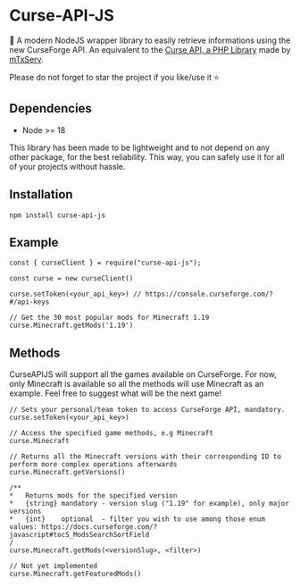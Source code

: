 # Curse-API-JS
🚀 A modern NodeJS wrapper library to easily retrieve informations using the new CurseForge API. An equivalent to the [Curse API, a PHP Library](https://github.com/mTxServ/curse-api) made by [mTxServ](https://github.com/mTxServ).

Please do not forget to star the project if you like/use it ⭐

## Dependencies

- Node >= 18

This library has been made to be lightweight and to not depend on any other package, for the best reliability. This way, you can safely use it for all of your projects without hassle.

## Installation

```
npm install curse-api-js
```

## Example

```
const { curseClient } = require("curse-api-js");

const curse = new curseClient()

curse.setToken(<your_api_key>) // https://console.curseforge.com/?#/api-keys

// Get the 30 most popular mods for Minecraft 1.19
curse.Minecraft.getMods('1.19')
```

## Methods

CurseAPIJS will support all the games available on CurseForge. For now, only Minecraft is available so all the methods will use Minecraft as an example. Feel free to suggest what will be the next game!

```
// Sets your personal/team token to access CurseForge API, mandatory.
curse.setToken(<your_api_key>)

// Access the specified game methods, e.g Minecraft
curse.Minecraft

// Returns all the Minecraft versions with their corresponding ID to perform more complex operations afterwards
curse.Minecraft.getVersions()

/**
*   Returns mods for the specified version
*   {string} mandatory - version slug ("1.19" for example), only major versions
*   {int}    optional  - filter you wish to use among those enum values: https://docs.curseforge.com/?javascript#tocS_ModsSearchSortField
/
curse.Minecraft.getMods(<versionSlug>, <filter>)

// Not yet implemented
curse.Minecraft.getFeaturedMods()
```